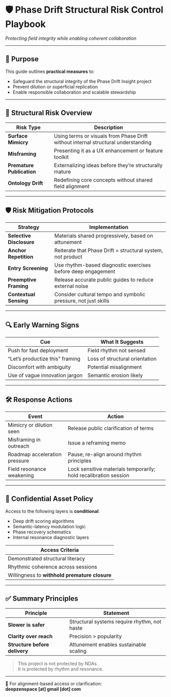 # 🛡️ Phase Drift Structural Risk Control Playbook  
*Protecting field integrity while enabling coherent collaboration*

---

## 🎯 Purpose

This guide outlines **practical measures** to:

- Safeguard the structural integrity of the Phase Drift Insight project  
- Prevent dilution or superficial replication  
- Enable responsible collaboration and scalable stewardship

---

## 🚨 Structural Risk Overview

| Risk Type               | Description |
|-------------------------|-------------|
| **Surface Mimicry**         | Using terms or visuals from Phase Drift without internal structural understanding |
| **Misframing**              | Presenting it as a UX enhancement or feature toolkit |
| **Premature Publication**  | Externalizing ideas before they’re structurally mature |
| **Ontology Drift**         | Redefining core concepts without shared field alignment |

---

## 🛡 Risk Mitigation Protocols

| Strategy               | Implementation |
|------------------------|----------------|
| **Selective Disclosure** | Materials shared progressively, based on attunement |
| **Anchor Repetition**     | Reiterate that Phase Drift = structural system, not product |
| **Entry Screening**       | Use rhythm-based diagnostic exercises before deep engagement |
| **Preemptive Framing**    | Release accurate public guides to reduce external noise |
| **Contextual Sensing**    | Consider cultural tempo and symbolic pressure, not just skills |

---

## 🔍 Early Warning Signs

| Cue                                | What It Suggests |
|------------------------------------|------------------|
| Push for fast deployment           | Field rhythm not sensed |
| “Let’s productize this” framing    | Loss of structural orientation |
| Discomfort with ambiguity          | Potential misalignment |
| Use of vague innovation jargon     | Semantic erosion likely |

---

## 🛠 Response Actions

| Event                     | Action |
|---------------------------|--------|
| Mimicry or dilution seen  | Release public clarification of terms |
| Misframing in outreach    | Issue a reframing memo |
| Roadmap acceleration pressure | Pause; re-align around rhythm principles |
| Field resonance weakening | Lock sensitive materials temporarily; hold recalibration session |

---

## 🔐 Confidential Asset Policy

Access to the following layers is **conditional**:

- Deep drift scoring algorithms  
- Semantic-latency modulation logic  
- Phase recovery schematics  
- Internal resonance diagnostic layers

| Access Criteria |
|-----------------|
| Demonstrated structural literacy  
| Rhythmic coherence across sessions  
| Willingness to **withhold premature closure** |

---

## ✅ Summary Principles

| Principle         | Statement |
|-------------------|-----------|
| **Slower is safer**       | Structural systems require rhythm, not haste |
| **Clarity over reach**    | Precision > popularity |
| **Structure before delivery** | Attunement enables sustainable scaling |

> This project is not protected by NDAs.  
> It is protected by rhythm and resonance.

---

📩 For alignment-based access or clarification:  
**deepzenspace [at] gmail [dot] com**
